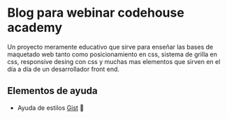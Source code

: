 # Blog para webinar codehouse academy

Un proyecto meramente educativo que sirve para enseñar las bases de maquetado web tanto como posicionamiento en css, sistema de grilla en css, responsive desing con css y muchas mas elementos que sirven en el día a día de un desarrollador front end.

## Elementos de ayuda 
- Ayuda de estilos [Gist](https://gist.github.com/davecast/d1bfd7749a60063c0fc10382b8244702) 🎨
